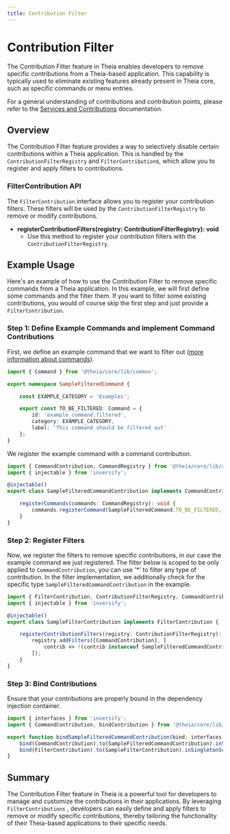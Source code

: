 ```yaml
---
title: Contribution Filter
---
```


# Contribution Filter

The Contribution Filter feature in Theia enables developers to remove specific contributions from a Theia-based application. This capability is typically used to eliminate existing features already present in Theia core, such as specific commands or menu entries.

For a general understanding of contributions and contribution points, please refer to the [Services and Contributions](services_and_contributions/) documentation.

## Overview

The Contribution Filter feature provides a way to selectively disable certain contributions within a Theia application. This is handled by the `ContributionFilterRegistry` and `FilterContribution`s,  which allow you to register and apply filters to contributions.

### FilterContribution API

The `FilterContribution` interface allows you to register your contribution filters. These filters will be used by the `ContributionFilterRegistry` to remove or modify contributions.

- **registerContributionFilters(registry: ContributionFilterRegistry): void**
  - Use this method to register your contribution filters with the `ContributionFilterRegistry`.

## Example Usage

Here's an example of how to use the Contribution Filter to remove specific commands from a Theia application. In this example, we will first define some commands and the filter them. If you want to filter some existing contributions, you would of course skip the first step and just provide a `FilterContribution`.

### Step 1: Define Example Commands and implement Command Contributions

First, we define an example command that we want to filter out ([more information about commands](/commands_keybindings)).

```typescript
import { Command } from '@theia/core/lib/common';

export namespace SampleFilteredCommand {

    const EXAMPLE_CATEGORY = 'Examples';

    export const TO_BE_FILTERED: Command = {
        id: 'example_command.filtered',
        category: EXAMPLE_CATEGORY,
        label: 'This command should be filtered out'
    };
}
```
We register the example command with a command contribution.

```typescript
import { CommandContribution, CommandRegistry } from '@theia/core/lib/common';
import { injectable } from 'inversify';

@injectable()
export class SampleFilteredCommandContribution implements CommandContribution {

    registerCommands(commands: CommandRegistry): void {
        commands.registerCommand(SampleFilteredCommand.TO_BE_FILTERED, { execute: () => { } });
    }
}
```

### Step 2: Register Filters

Now, we register the filters to remove specific contributions, in our case the example command we just registered. The filter below is scoped to be only applied to `CommandContribution`, you can use '*' to filter any type of contribution. In the filter implementation, we additionally check for the specific type `SampleFilteredCommandContribution` in the example.

```typescript
import { FilterContribution, ContributionFilterRegistry, CommandContribution } from '@theia/core/lib/common';
import { injectable } from 'inversify';

@injectable()
export class SampleFilterContribution implements FilterContribution {

    registerContributionFilters(registry: ContributionFilterRegistry): void {
        registry.addFilters([CommandContribution], [
            contrib => !(contrib instanceof SampleFilteredCommandContribution)
        ]);
    }
}
```

### Step 3: Bind Contributions

Ensure that your contributions are properly bound in the dependency injection container.

```typescript
import { interfaces } from 'inversify';
import { CommandContribution, bindContribution } from '@theia/core/lib/common';

export function bindSampleFilteredCommandContribution(bind: interfaces.Bind): void {
    bind(CommandContribution).to(SampleFilteredCommandContribution).inSingletonScope();
    bind(FilterContribution).to(SampleFilterContribution).inSingletonScope();
}
```

## Summary

The Contribution Filter feature in Theia is a powerful tool for developers to manage and customize the contributions in their applications. By leveraging `FilterContributions` , developers can easily define and apply filters to remove or modify specific contributions, thereby tailoring the functionality of their Theia-based applications to their specific needs.

